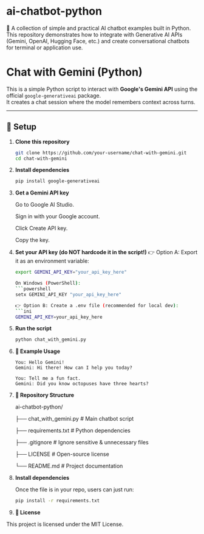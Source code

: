 # ai-chatbot-python
🚀 A collection of simple and practical AI chatbot examples built in Python. This repository demonstrates how to integrate with Generative AI APIs (Gemini, OpenAI, Hugging Face, etc.) and create conversational chatbots for terminal or application use.

# Chat with Gemini (Python)

This is a simple Python script to interact with **Google's Gemini API** using the official `google-generativeai` package.  
It creates a chat session where the model remembers context across turns.

---

## 🚀 Setup

1. **Clone this repository**  
   ```bash
   git clone https://github.com/your-username/chat-with-gemini.git
   cd chat-with-gemini

2. **Install dependencies**
   ```bash
   pip install google-generativeai

3. **Get a Gemini API key**

   Go to Google AI Studio.

   Sign in with your Google account.

   Click Create API key.

   Copy the key.

5. **Set your API key (do NOT hardcode it in the script!)**
   👉 Option A: Export it as an environment variable:
   ```bash
   export GEMINI_API_KEY="your_api_key_here"

   On Windows (PowerShell):
   ```powershell
   setx GEMINI_API_KEY "your_api_key_here"

   👉 Option B: Create a .env file (recommended for local dev):
   ```ini
   GEMINI_API_KEY=your_api_key_here

6. **Run the script**
   ```bash
   python chat_with_gemini.py

7. **💬 Example Usage**
   ```text
   You: Hello Gemini!
   Gemini: Hi there! How can I help you today?

   You: Tell me a fun fact.
   Gemini: Did you know octopuses have three hearts?

8. **📂 Repository Structure**

   ai-chatbot-python/

   ├── chat_with_gemini.py   # Main chatbot script

   ├── requirements.txt      # Python dependencies

   ├── .gitignore            # Ignore sensitive & unnecessary files

   ├── LICENSE               # Open-source license

   └── README.md             # Project documentation

9. **Install dependencies**

   Once the file is in your repo, users can just run:
   ```bash
   pip install -r requirements.txt


10. **📜 License**

   This project is licensed under the MIT License.
